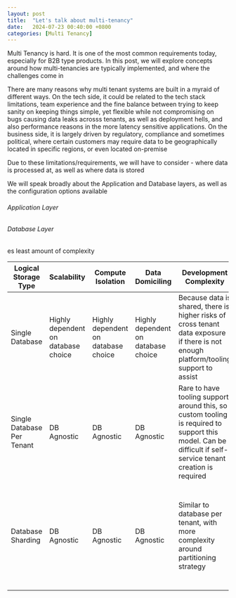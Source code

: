 ```yaml
---
layout: post
title:  "Let's talk about multi-tenancy"
date:   2024-07-23 00:40:00 +0800
categories: [Multi Tenancy]
---
```


Multi Tenancy is hard. It is one of the most common requirements today, especially for B2B type products. In this post, we will explore concepts around how multi-tenancies are typically implemented, and where the challenges come in

There are many reasons why multi tenant systems are built in a myraid of different ways. On the tech side, it could be related to the tech stack limitations, team experience and the fine balance between trying to keep sanity on keeping things simple, yet flexible while not compromising on bugs causing data leaks acrosss tenants, as well as deployment hells, and also performance reasons in the more latency sensitive applications. On the business side, it is largely driven by regulatory, compliance and sometimes political, where certain customers may require data to be geographically located in specific regions, or even located on-premise

Due to these limitations/requirements, we will have to consider - where data is processed at, as well as where data is stored

We will speak broadly about the Application and Database layers, as well as the configuration options available

###### Application Layer
###### Database Layer
es least amount of complexity

Logical Storage Type | Scalability | Compute Isolation | Data Domiciling | Development Complexity | Operational Complexity
| - | - | - | - | - | - |
Single Database | Highly dependent on database choice | Highly dependent on database choice | Highly dependent on database choice | Because data is shared, there is higher risks of cross tenant data exposure if there is not enough platform/tooling support to assist | Single databases are generally the easiest to manage, administrate and maintain overall
Single Database Per Tenant | DB Agnostic | DB Agnostic | DB Agnostic | Rare to have tooling support around this, so custom tooling is required to support this model. Can be difficult if self-service tenant creation is required | Each database needs to be administered separately, hence this can also be quite complex
Database Sharding | DB Agnostic	| DB Agnostic | DB Agnostic	| Similar to database per tenant, with more complexity around partitioning strategy | Complexity is highly dependent on partitioning strategy used. Generally speaking this option is the most complex

<!-- In the simplest possible design, we would opt for a system that runs off a single region and single database server cluster. This offers an extreme ease of starting out. You could then decide on your tenant strategy
1. shared
2. table per tenant
3. schema per tenant
4. database per tenant

Each option offers you a different route in terms of ease of future extensibility, albeit highly dependent also on the database technology you have chosen

On the data processing side, it would simply be a shared cluster serving the same set of customers

Should be easy to develop against, while introducing minimal bugs

Deployment can be complex

As we are offering a free tier to customers, we should generally ensure that the system is built to be cost effective

I want my data to be processed and stored at specific regions due to reason ____
I need blazing fast response times <50ms as my app is latency sensitive
I want my data to have dedicated/isolated data storage as that is required for ____
Given we have different customer tiers, we need to ensure that we meet our SLAs to our paid customers, while maintaining reasonable overall costs of running our systems -->
